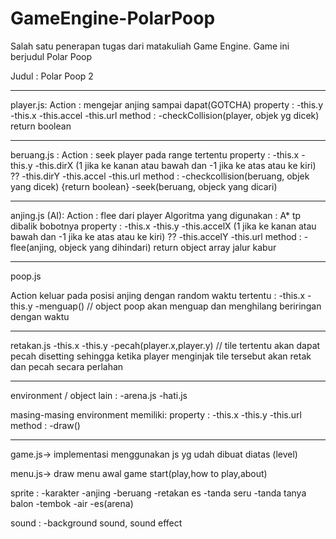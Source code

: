 GameEngine-PolarPoop
====================

Salah satu penerapan tugas dari matakuliah Game Engine. 
Game ini berjudul Polar Poop 

Judul : Polar Poop 2

----------------------------------------------------------------------

player.js:
Action : mengejar anjing sampai dapat(GOTCHA)
property :
-this.y
-this.x
-this.accel
-this.url
method :
-checkCollision(player, objek yg dicek) return boolean

----------------------------------------------------------------------

beruang.js :
Action : seek player pada range tertentu
property :
-this.x
-this.y
-this.dirX 
(1 jika ke kanan atau bawah dan -1 jika ke atas atau ke kiri) ??
-this.dirY
-this.accel
-this.url 
method :
-checkcollision(beruang, objek yang dicek) {return boolean}
-seek(beruang, objeck yang dicari)

----------------------------------------------------------------------

anjing.js (AI):
Action : flee dari player
Algoritma yang digunakan : A* tp dibalik bobotnya 
property :
-this.x
-this.y
-this.accelX 
(1 jika ke kanan atau bawah dan -1 jika ke atas atau ke kiri) ??
-this.accelY
-this.url 
method :
-flee(anjing, objeck yang dihindari) return object array jalur kabur

----------------------------------------------------------------------

poop.js

Action keluar pada posisi anjing dengan random waktu tertentu :
-this.x
-this.y
-menguap() // object poop akan menguap dan menghilang beriringan dengan waktu

----------------------------------------------------------------------

retakan.js
-this.x
-this.y
-pecah(player.x,player.y) // tile tertentu akan dapat pecah disetting sehingga ketika player menginjak tile tersebut akan retak dan pecah secara perlahan

----------------------------------------------------------------------

environment / object lain :
-arena.js 
-hati.js

masing-masing environment memiliki: 
property :
-this.x
-this.y
-this.url
method :
-draw()

----------------------------------------------------------------------

game.js-> implementasi menggunakan js yg udah dibuat diatas (level)

menu.js-> draw menu awal game start(play,how to play,about)


sprite :
-karakter
-anjing
-beruang
-retakan es
-tanda seru
-tanda tanya balon
-tembok
-air
-es(arena)

sound :
-background sound, sound effect
